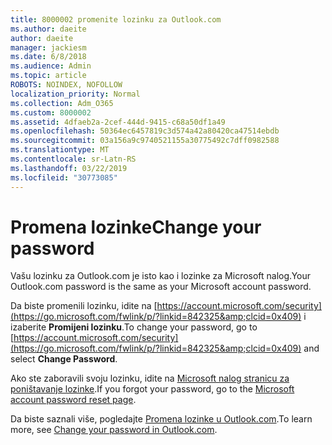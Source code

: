 ```yaml
---
title: 8000002 promenite lozinku za Outlook.com
ms.author: daeite
author: daeite
manager: jackiesm
ms.date: 6/8/2018
ms.audience: Admin
ms.topic: article
ROBOTS: NOINDEX, NOFOLLOW
localization_priority: Normal
ms.collection: Adm_O365
ms.custom: 8000002
ms.assetid: 4dfaeb2a-2cef-444d-9415-c68a50df1a49
ms.openlocfilehash: 50364ec6457819c3d574a42a80420ca47514ebdb
ms.sourcegitcommit: 03a156a9c9740521155a30775492c7dff0982588
ms.translationtype: MT
ms.contentlocale: sr-Latn-RS
ms.lasthandoff: 03/22/2019
ms.locfileid: "30773085"
---
```

# <a name="change-your-password"></a><span data-ttu-id="892d1-102">Promena lozinke</span><span class="sxs-lookup"><span data-stu-id="892d1-102">Change your password</span></span>

<span data-ttu-id="892d1-103">Vašu lozinku za Outlook.com je isto kao i lozinke za Microsoft nalog.</span><span class="sxs-lookup"><span data-stu-id="892d1-103">Your Outlook.com password is the same as your Microsoft account password.</span></span>
  
<span data-ttu-id="892d1-104">Da biste promenili lozinku, idite na [https://account.microsoft.com/security](https://go.microsoft.com/fwlink/p/?linkid=842325&amp;clcid=0x409) i izaberite **Promijeni lozinku**.</span><span class="sxs-lookup"><span data-stu-id="892d1-104">To change your password, go to [https://account.microsoft.com/security](https://go.microsoft.com/fwlink/p/?linkid=842325&amp;clcid=0x409) and select **Change Password**.</span></span> 
  
<span data-ttu-id="892d1-105">Ako ste zaboravili svoju lozinku, idite na [Microsoft nalog stranicu za poništavanje lozinke](https://go.microsoft.com/fwlink/p/?linkid=841909).</span><span class="sxs-lookup"><span data-stu-id="892d1-105">If you forgot your password, go to the [Microsoft account password reset page](https://go.microsoft.com/fwlink/p/?linkid=841909).</span></span>
  
<span data-ttu-id="892d1-106">Da biste saznali više, pogledajte [Promena lozinke u Outlook.com](https://go.microsoft.com/fwlink/?linkid=873109).</span><span class="sxs-lookup"><span data-stu-id="892d1-106">To learn more, see [Change your password in Outlook.com](https://go.microsoft.com/fwlink/?linkid=873109).</span></span>
  


